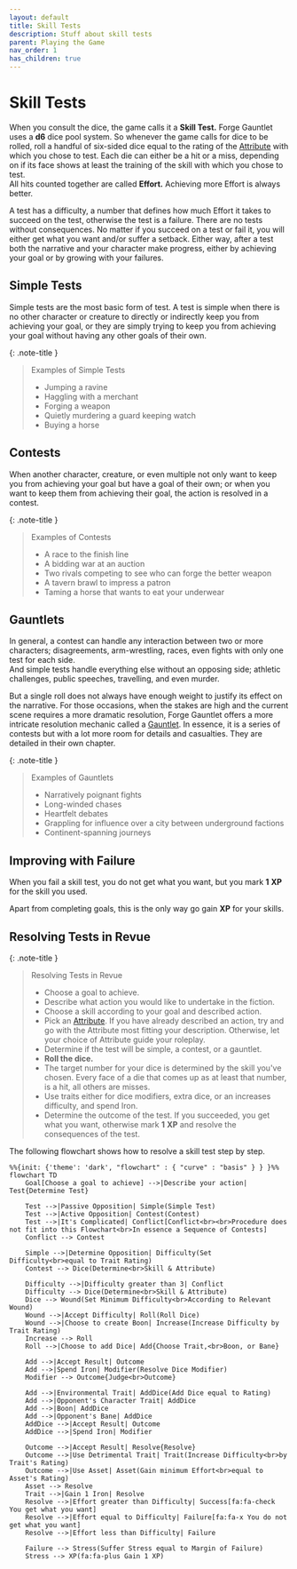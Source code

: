 ```yaml
---
layout: default
title: Skill Tests
description: Stuff about skill tests
parent: Playing the Game
nav_order: 1
has_children: true
---
```


# Skill Tests

When you consult the dice, the game calls it a **Skill Test.** Forge Gauntlet uses a **d6** dice pool system. So whenever the game calls for dice to be rolled, roll a handful of six-sided dice equal to the rating of the [Attribute](../../characters/attributes) with which you chose to test. Each die can either be a hit or a miss, depending on if its face shows at least the training of the skill with which you chose to test.  
All hits counted together are called **Effort.** Achieving more Effort is always better.

A test has a difficulty, a number that defines how much Effort it takes to succeed on the test, otherwise the test is a failure. There are no tests without consequences. No matter if you succeed on a test or fail it, you will either get what you want and/or suffer a setback. Either way, after a test both the narrative and your character make progress, either by achieving your goal or by growing with your failures.


## Simple Tests

Simple tests are the most basic form of test. A test is simple when there is no other character or creature to directly or indirectly keep you from achieving your goal, or they are simply trying to keep you from achieving your goal without having any other goals of their own.

{: .note-title }
> Examples of Simple Tests
>
> - Jumping a ravine
> - Haggling with a merchant
> - Forging a weapon
> - Quietly murdering a guard keeping watch
> - Buying a horse


## Contests

When another character, creature, or even multiple not only want to keep you from achieving your goal but have a goal of their own; or when you want to keep them from achieving their goal, the action is resolved in a contest.

{: .note-title }
> Examples of Contests
>
> - A race to the finish line
> - A bidding war at an auction
> - Two rivals competing to see who can forge the better weapon
> - A tavern brawl to impress a patron
> - Taming a horse that wants to eat your underwear

## Gauntlets

In general, a contest can handle any interaction between two or more characters; disagreements, arm-wrestling, races, even fights with only one test for each side.  
And simple tests handle everything else without an opposing side; athletic challenges, public speeches, travelling, and even murder.

But a single roll does not always have enough weight to justify its effect on the narrative. For those occasions, when the stakes are high and the current scene requires a more dramatic resolution, Forge Gauntlet offers a more intricate resolution mechanic called a [Gauntlet](../gauntlets). In essence, it is a series of contests but with a lot more room for details and casualties. They are detailed in their own chapter.

{: .note-title }
> Examples of Gauntlets
>
> - Narratively poignant fights
> - Long-winded chases
> - Heartfelt debates
> - Grappling for influence over a city between underground factions
> - Continent-spanning journeys


## Improving with Failure

When you fail a skill test, you do not get what you want, but you mark **1** **XP** for the skill you used.

Apart from completing goals, this is the only way go gain **XP** for your skills.


## Resolving Tests in Revue

{: .note-title }
> Resolving Tests in Revue
>
> - Choose a goal to achieve.
> - Describe what action you would like to undertake in the fiction.
> - Choose a skill according to your goal and described action.
> - Pick an [Attribute](../../characters#attributes). If you have already described an action, try and go with the Attribute most fitting your description. Otherwise, let your choice of Attribute guide your roleplay.
> - Determine if the test will be simple, a contest, or a gauntlet.
> - **Roll the dice.**
> - The target number for your dice is determined by the skill you've chosen. Every face of a die that comes up as at least that number, is a hit, all others are misses.
> - Use traits either for dice modifiers, extra dice, or an increases difficulty, and spend Iron.
> - Determine the outcome of the test. If you succeeded, you get what you want, otherwise mark **1** **XP** and resolve the consequences of the test.

The following flowchart shows how to resolve a skill test step by step.

```mermaid
%%{init: {'theme': 'dark', "flowchart" : { "curve" : "basis" } } }%%
flowchart TD
    Goal[Choose a goal to achieve] -->|Describe your action| Test{Determine Test}

    Test -->|Passive Opposition| Simple(Simple Test)
    Test -->|Active Opposition| Contest(Contest)
    Test -->|It's Complicated| Conflict[Conflict<br><br>Procedure does not fit into this Flowchart<br>In essence a Sequence of Contests]
    Conflict --> Contest
    
    Simple -->|Determine Opposition| Difficulty(Set Difficulty<br>equal to Trait Rating)
    Contest --> Dice(Determine<br>Skill & Attribute)

    Difficulty -->|Difficulty greater than 3| Conflict
    Difficulty --> Dice(Determine<br>Skill & Attribute)
    Dice --> Wound(Set Minimum Difficulty<br>According to Relevant Wound)
    Wound -->|Accept Difficulty| Roll(Roll Dice)
    Wound -->|Choose to create Boon| Increase(Increase Difficulty by Trait Rating)
    Increase --> Roll
    Roll -->|Choose to add Dice| Add{Choose Trait,<br>Boon, or Bane}

    Add -->|Accept Result| Outcome
    Add -->|Spend Iron| Modifier(Resolve Dice Modifier)
    Modifier --> Outcome{Judge<br>Outcome}

    Add -->|Environmental Trait| AddDice(Add Dice equal to Rating)
    Add -->|Opponent's Character Trait| AddDice
    Add -->|Boon| AddDice
    Add -->|Opponent's Bane| AddDice
    AddDice -->|Accept Result| Outcome
    AddDice -->|Spend Iron| Modifier

    Outcome -->|Accept Result| Resolve{Resolve}
    Outcome -->|Use Detrimental Trait| Trait(Increase Difficulty<br>by Trait's Rating)
    Outcome -->|Use Asset| Asset(Gain minimum Effort<br>equal to Asset's Rating)
    Asset --> Resolve
    Trait -->|Gain 1 Iron| Resolve
    Resolve -->|Effort greater than Difficulty| Success[fa:fa-check You get what you want]
    Resolve -->|Effort equal to Difficulty| Failure[fa:fa-x You do not get what you want]
    Resolve -->|Effort less than Difficulty| Failure

    Failure --> Stress(Suffer Stress equal to Margin of Failure)
    Stress --> XP(fa:fa-plus Gain 1 XP)
```
